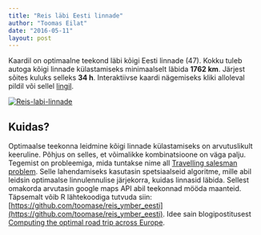 ```yaml
---
title: "Reis läbi Eesti linnade"
author: "Toomas Eilat"
date: "2016-05-11"
layout: post
---
```






Kaardil on optimaalne teekond läbi kõigi Eesti linnade (47). Kokku tuleb autoga kõigi linnade külastamiseks minimaalselt läbida __1762 km__. Järjest sõites kuluks selleks __34 h__. Interaktiivse kaardi nägemiseks kliki alloleval pildil või sellel <a href="http://toomase.github.io/files/reis_labi_eesti_linnade.html" target="_blank">lingil</a>.

<a href="http://toomase.github.io/files/reis_labi_eesti_linnade.html" target="_blank"><img border="0" alt="Reis-labi-linnade" src="http://toomase.github.io/img/reis-labi-eesti-linnade-teekond.png"></a>


## Kuidas?
Optimaalse teekonna leidmine kõigi linnade külastamiseks on arvutuslikult keeruline. Põhjus on selles, et võimalikke kombinatsioone on väga palju. Tegemist on probleemiga, mida tuntakse nime all [Travelling salesman problem](https://en.wikipedia.org/wiki/Travelling_salesman_problem). Selle lahendamiseks kasutasin spetsiaalseid algoritme, mille abil leidsin optimaalse linnulennulise järjekorra, kuidas linnasid läbida. Sellest omakorda arvutasin google maps API abil teekonnad mööda maanteid. Täpsemalt võib R lähtekoodiga tutvuda siin: [https://github.com/toomase/reis_ymber_eesti](https://github.com/toomase/reis_ymber_eesti). Idee sain blogipostitusest [Computing the optimal road trip across Europe](http://www.randalolson.com/2015/03/10/computing-the-optimal-road-trip-across-europe/).
